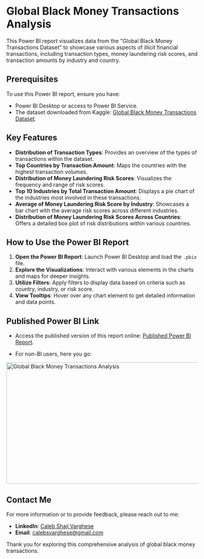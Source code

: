 # Global Black Money Transactions Analysis

This Power BI report visualizes data from the "Global Black Money Transactions Dataset" to showcase various aspects of illicit financial transactions, including transaction types, money laundering risk scores, and transaction amounts by industry and country.

## Prerequisites

To use this Power BI report, ensure you have:
- Power BI Desktop or access to Power BI Service.
- The dataset downloaded from Kaggle: [Global Black Money Transactions Dataset](https://www.kaggle.com/datasets/waqi786/global-black-money-transactions-dataset).

## Key Features

- **Distribution of Transaction Types**: Provides an overview of the types of transactions within the dataset.
- **Top Countries by Transaction Amount**: Maps the countries with the highest transaction volumes.
- **Distribution of Money Laundering Risk Scores**: Visualizes the frequency and range of risk scores.
- **Top 10 Industries by Total Transaction Amount**: Displays a pie chart of the industries most involved in these transactions.
- **Average of Money Laundering Risk Score by Industry**: Showcases a bar chart with the average risk scores across different industries.
- **Distribution of Money Laundering Risk Scores Across Countries**: Offers a detailed box plot of risk distributions within various countries.

## How to Use the Power BI Report

1. **Open the Power BI Report**: Launch Power BI Desktop and load the `.pbix` file.
2. **Explore the Visualizations**: Interact with various elements in the charts and maps for deeper insights.
3. **Utilize Filters**: Apply filters to display data based on criteria such as country, industry, or risk score.
4. **View Tooltips**: Hover over any chart element to get detailed information and data points.

## Published Power BI Link

 -  Access the published version of this report online: [Published Power BI Report](https://app.powerbi.com/groups/me/reports/0f903493-06a0-49c0-a8a2-02c08eafde3a/ef063ea3e02f1f407af2?experience=power-bi).

-  For non-BI users, here you go:
  
<img src="https://github.com/calebS24/Money-Laundering-Vizualization/blob/main/BIviz.jpg" width="600" height="320" alt="Global Black Money Transactions Analysis">

## Contact Me

For more information or to provide feedback, please reach out to me:
- **LinkedIn**: [Caleb Shaji Varghese](https://www.linkedin.com/in/calebsv)
- **Email**: [calebsvarghese@gmail.com](mailto:calebsvarghese@gmail.com)

Thank you for exploring this comprehensive analysis of global black money transactions.
